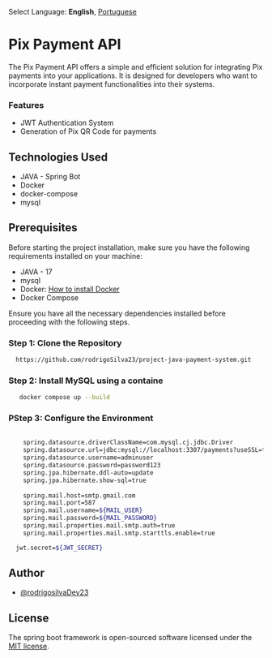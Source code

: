 Select Language: **English**, [Portuguese](https://github.com/rodrigoSilva23/project-java-payment-system/blob/main/README-pt.md)
# Pix Payment API

The Pix Payment API offers a simple and efficient solution for integrating Pix payments into your applications.
It is designed for developers who want to incorporate instant payment functionalities into their systems.

### Features

-  JWT Authentication System
-   Generation of Pix QR Code for payments

## Technologies Used

-   JAVA - Spring Bot
-   Docker
- docker-compose
-   mysql

## Prerequisites

Before starting the project installation, make sure you have the following requirements installed on your machine:
- JAVA - 17
- mysql
- Docker: [How to install Docker](https://www.docker.com/get-started/)
- Docker Compose

Ensure you have all the necessary dependencies installed before proceeding with the following steps.

### Step 1: Clone the Repository

```bash
  https://github.com/rodrigoSilva23/project-java-payment-system.git
```

### Step 2: Install MySQL using a containe

```bash
   docker compose up --build

```


### PStep 3: Configure the Environment

```bash
    
    spring.datasource.driverClassName=com.mysql.cj.jdbc.Driver
    spring.datasource.url=jdbc:mysql://localhost:3307/payments?useSSL=false&serverTimezone=UTC&allowPublicKeyRetrieval=true
    spring.datasource.username=adminuser
    spring.datasource.password=password123
    spring.jpa.hibernate.ddl-auto=update
    spring.jpa.hibernate.show-sql=true
    
    spring.mail.host=smtp.gmail.com
    spring.mail.port=587
    spring.mail.username=${MAIL_USER}
    spring.mail.password=${MAIL_PASSWORD}
    spring.mail.properties.mail.smtp.auth=true
    spring.mail.properties.mail.smtp.starttls.enable=true

  jwt.secret=${JWT_SECRET}  

```


## Author

-   [@rodrigosilvaDev23](https://github.com/rodrigoSilva23)

## License

The spring boot framework is open-sourced software licensed under the [MIT license](https://opensource.org/licenses/MIT).
